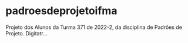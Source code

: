 # padroesdeprojetoifma
Projeto dos Alunos da Turma 371 de 2022-2, da disciplina de Padrões de Projeto.
Digitatr...
